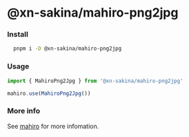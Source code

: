 # @xn-sakina/mahiro-png2jpg

### Install

```bash
  pnpm i -D @xn-sakina/mahiro-png2jpg
```

### Usage

```ts
import { MahiroPng2Jpg } from '@xn-sakina/mahiro-png2jpg'

mahiro.use(MahiroPng2Jpg())
```

### More info

See [mahiro](https://github.com/opq-osc/mahiro) for more infomation.
